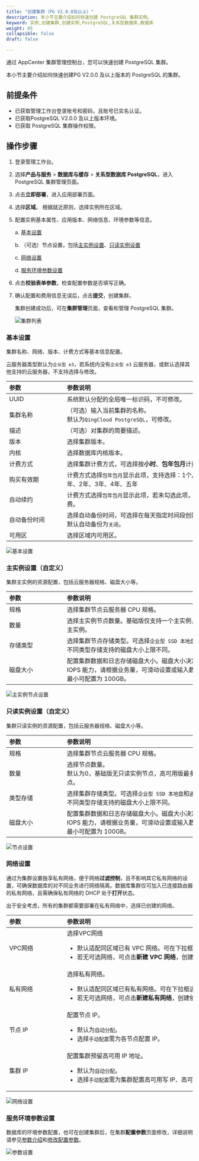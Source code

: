 ```yaml
---
title: "创建集群（PG V2.0.0及以上）"
description: 本小节主要介绍如何快速创建 PostgreSQL 集群实例。 
keyword: 实例,创建集群,创建实例,PostgreSQL,关系型数据库,数据库
weight: 05
collapsible: false
draft: false

---
```


通过 AppCenter 集群管理控制台，您可以快速创建 PostgreSQL 集群。

本小节主要介绍如何快速创建PG V2.0.0 及以上版本的 PostgreSQL 的集群。

## 前提条件

- 已获取管理工作台登录账号和密码，且账号已实名认证。
- 已获取PostgreSQL V2.0.0 及以上版本环境。
- 已获取 PostgreSQL 集群操作权限。

## 操作步骤

1. 登录管理工作台。

2. 选择**产品与服务** > **数据库与缓存** > **关系型数据库 PostgreSQL**，进入 PostgreSQL 集群管理页面。

3. 点击**立即部署**，进入应用部署页面。

4. 选择**区域**。
   根据就近原则，选择实例所在区域。

5. 配置实例基本属性、应用版本、网络信息、环境参数等信息。

   a. [基本设置](#基本设置)

   b. （可选）节点设置，包括[主实例设置](#主实例设置自定义)、[只读实例设置](#只读实例设置自定义)

   c. [网络设置](#网络设置)

   d. [服务环境参数设置](#服务环境参数设置)

6. 点击**校验表单参数**，检查配置参数是否填写正确。

7. 确认配置和费用信息无误后，点击**提交**，创建集群。

   集群创建成功后，可在**集群管理**页面，查看和管理 PostgreSQL 集群。

   ![集群列表](../../_images/cluster_list.png)

### 基本设置

集群名称、网络、版本、计费方式等基本信息配置。

云服务器类型默认为`企业型 e3`，若系统内没有`企业型 e3` 云服务器，或默认选择其他支持的云服务器，不支持选择与修改。

| <span style="display:inline-block;width:140px">参数</span> | <span style="display:inline-block;width:520px">参数说明</span> |
| :--------------------------------------------------------- | :----------------------------------------------------------- |
| UUID                                                       | 系统默认分配的全局唯一标识码，不可修改。                     |
| 集群名称                                                   | （可选）输入当前集群的名称。<br>默认为`QingCloud PostgreSQL`，可修改。 |
| 描述                                                       | （可选）对集群的简要描述。                                   |
| 版本                                                       | 选择集群版本。                                               |
| 内核                                                       | 选择数据库内核版本。                                         |
| 计费方式                                                   | 选择集群计费方式，可选择按**小时**、**包年包月**计费。       |
| 购买有效期                                                 | 计费方式选择`包年包月`显示此项，支持选择：1个月、3个月、6个月、1年、2年、3年、4年、五年 |
| 自动续约                                                   | 计费方式选择`包年包月`显示此项，若未勾选此项，设备到期后转为按小时计费。 |
| 自动备份时间                                               | 选择自动备份时间，可选择在每天指定时间段创建备份。<br>默认自动备份为`关闭`。 |
| 可用区                                                     | 选择区域内可用区。                                           |

![基本设置](../../_images/base_step_new_1.png)

### 主实例设置（自定义）

集群主实例的资源配置，包括云服务器规格、磁盘大小等。

| <span style="display:inline-block;width:140px">参数</span> | <span style="display:inline-block;width:520px">参数说明</span> |
| :--------------------------------------------------------- | :----------------------------------------------------------- |
| 规格                                                       | 选择集群节点云服务器 CPU 规格。                              |
| 数量                                                       | 选择主实例节点数量。基础版仅支持一个主实例，高可用版可支持2~3个主实例。 |
| 存储类型                                                   | 选择集群节点存储类型。可选择`企业型 SSD 本地盘`和`通用型 SSD 云盘`。<br>不同类型存储支持的磁盘大小上限不同。 |
| 磁盘大小                                                   | 配置集群数据和日志存储磁盘大小。磁盘大小决定了数据库最大容量以及 IOPS 能力，请根据业务量，可滑动设置或输入数字配置集群磁盘大小。<br>最小可配置为 100GB。 |

![主实例节点设置](../../_images/base_step_new_2.png)

### 只读实例设置（自定义）

集群只读实例的资源配置，包括云服务器规格、磁盘大小等。

| <span style="display:inline-block;width:140px">参数</span> | <span style="display:inline-block;width:520px">参数说明</span> |
| :--------------------------------------------------------- | :----------------------------------------------------------- |
| 规格                                                       | 选择集群节点云服务器 CPU 规格。                              |
| 数量                                                       | 选择节点数量。 <br>默认为0，基础版无只读实例节点，高可用版最多可选择5个只读实例节点。 |
| 类型存储                                                   | 选择集群存储类型。可选择`企业型 SSD 本地盘`和`通用型 SSD 云盘`。<br>不同类型存储支持的磁盘大小上限不同。 |
| 磁盘大小                                                   | 配置集群数据和日志存储磁盘大小。磁盘大小决定了数据库最大容量以及 IOPS 能力，请根据业务量，可滑动设置或输入数字配置集群磁盘大小。<br>最小可配置为 100GB。 |

![节点设置](../../_images/base_step_new_3.png)

### 网络设置

通过为集群设置独享私有网络，便于网络**过滤控制**，且不影响其它私有网络的设置，可确保数据库的对不同业务进行网络隔离。数据库集群仅可加入已连接路由器的私有网络，且需确保私有网络的 DHCP 处于**打开**状态。 

出于安全考虑，所有的集群都需要部署在私有网络中，选择已创建的网络。

| <span style="display:inline-block;width:140px">参数</span> | <span style="display:inline-block;width:520px">参数说明</span> |
| :--------------------------------------------------------- | :----------------------------------------------------------- |
| VPC网络                                                    | 选择VPC网络<ul><li>默认适配同区域已有 VPC 网络。可在下拉框选择已有 VPC 网络。</li><li>若无可选网络，可点击**新建 VPC 网络**，创建依赖网络资源。</li></ul> |
| 私有网络                                                   | 选择私有网络。<ul><li>默认适配同区域已有私有网络。可在下拉框选择已有私有网络。</li><li>若无可选网络，可点击**新建私有网络**，创建依赖网络资源。</li></ul> |
| 节点 IP                                                    | 配置节点 IP。<ul><li>默认为`自动分配`。</li><li> 选择`手动配置`需为各节点配置 IP。</li></ul> |
| 集群 IP                                                    | 配置集群预留高可用 IP 地址。<ul><li>默认为`自动分配`。</li><li>选择`手动配置`需为集群配置高可用写 IP、高可用读 IP。</li></ul> |

![网络设置](../../_images/base_step_new_5.png)

### 服务环境参数设置

数据库的环境参数配置，也可在创建集群后，在集群**配置参数**页面修改，详细说明请参见[参数介绍](/database/postgresql/manual_new/config_para/config_pare_info_new/)和[修改配置参数](/database/postgresql/manual_new/config_para/modify_para/)。

![参数设置](../../_images/base_step_new_6.png)
